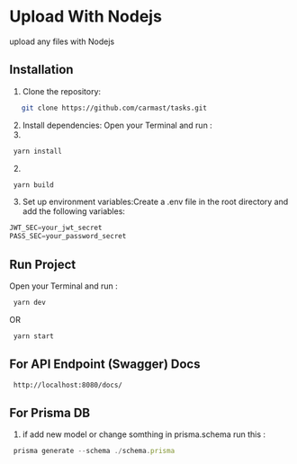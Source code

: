 # Upload With Nodejs

upload any files with Nodejs 

## Installation

1. Clone the repository:

```bash
   git clone https://github.com/carmast/tasks.git
```


2. Install dependencies:
 Open your Terminal and run :
 1.
```js
 yarn install
```
2.
```js
 yarn build
```
 
3. Set up environment variables:Create a .env file in the root directory and add the following variables:
```js
JWT_SEC=your_jwt_secret
PASS_SEC=your_password_secret
```
## Run Project 
Open your Terminal and run :
  ```js  
   yarn dev
   ``` 
   OR
  ```js 
   yarn start  
```


## For API Endpoint (Swagger) Docs
  
```bash
 http://localhost:8080/docs/
```


## For Prisma DB  

1. if add new  model or change somthing in prisma.schema run this :
 ```js
  prisma generate --schema ./schema.prisma
 ``` 

